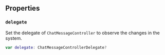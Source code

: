 
## Properties

### `delegate`

Set the delegate of `ChatMessageController` to observe the changes in the system.

``` swift
var delegate: ChatMessageControllerDelegate? 
```

> 
